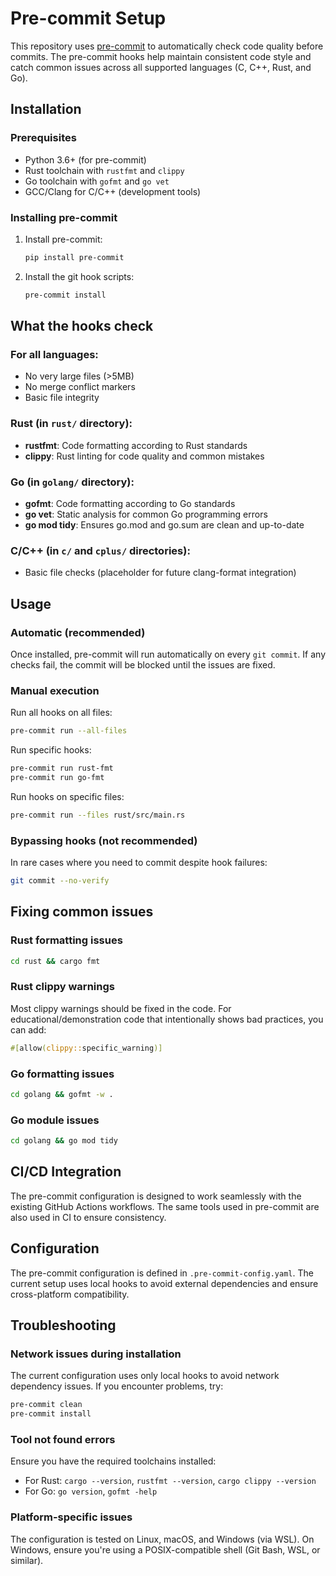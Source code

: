 # Pre-commit Setup

This repository uses [pre-commit](https://pre-commit.com/) to automatically check code quality before commits. The pre-commit hooks help maintain consistent code style and catch common issues across all supported languages (C, C++, Rust, and Go).

## Installation

### Prerequisites
- Python 3.6+ (for pre-commit)
- Rust toolchain with `rustfmt` and `clippy`
- Go toolchain with `gofmt` and `go vet`
- GCC/Clang for C/C++ (development tools)

### Installing pre-commit

1. Install pre-commit:
   ```bash
   pip install pre-commit
   ```

2. Install the git hook scripts:
   ```bash
   pre-commit install
   ```

## What the hooks check

### For all languages:
- No very large files (>5MB)
- No merge conflict markers
- Basic file integrity

### Rust (in `rust/` directory):
- **rustfmt**: Code formatting according to Rust standards
- **clippy**: Rust linting for code quality and common mistakes

### Go (in `golang/` directory):
- **gofmt**: Code formatting according to Go standards
- **go vet**: Static analysis for common Go programming errors
- **go mod tidy**: Ensures go.mod and go.sum are clean and up-to-date

### C/C++ (in `c/` and `cplus/` directories):
- Basic file checks (placeholder for future clang-format integration)

## Usage

### Automatic (recommended)
Once installed, pre-commit will run automatically on every `git commit`. If any checks fail, the commit will be blocked until the issues are fixed.

### Manual execution
Run all hooks on all files:
```bash
pre-commit run --all-files
```

Run specific hooks:
```bash
pre-commit run rust-fmt
pre-commit run go-fmt
```

Run hooks on specific files:
```bash
pre-commit run --files rust/src/main.rs
```

### Bypassing hooks (not recommended)
In rare cases where you need to commit despite hook failures:
```bash
git commit --no-verify
```

## Fixing common issues

### Rust formatting issues
```bash
cd rust && cargo fmt
```

### Rust clippy warnings
Most clippy warnings should be fixed in the code. For educational/demonstration code that intentionally shows bad practices, you can add:
```rust
#[allow(clippy::specific_warning)]
```

### Go formatting issues
```bash
cd golang && gofmt -w .
```

### Go module issues
```bash
cd golang && go mod tidy
```

## CI/CD Integration

The pre-commit configuration is designed to work seamlessly with the existing GitHub Actions workflows. The same tools used in pre-commit are also used in CI to ensure consistency.

## Configuration

The pre-commit configuration is defined in `.pre-commit-config.yaml`. The current setup uses local hooks to avoid external dependencies and ensure cross-platform compatibility.

## Troubleshooting

### Network issues during installation
The current configuration uses only local hooks to avoid network dependency issues. If you encounter problems, try:
```bash
pre-commit clean
pre-commit install
```

### Tool not found errors
Ensure you have the required toolchains installed:
- For Rust: `cargo --version`, `rustfmt --version`, `cargo clippy --version`
- For Go: `go version`, `gofmt -help`

### Platform-specific issues
The configuration is tested on Linux, macOS, and Windows (via WSL). On Windows, ensure you're using a POSIX-compatible shell (Git Bash, WSL, or similar).
